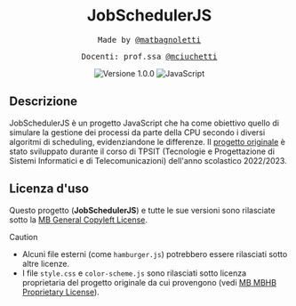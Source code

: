 <h1 align="center">JobSchedulerJS</h1>

<p align="center" style="font-family: monospace">Made by <a href="https://github.com/matbagnoletti">@matbagnoletti</a></p>
<p align="center" style="font-family: monospace">Docenti: prof.ssa <a href="https://github.com/mciuchetti">@mciuchetti</a></p>
<p align="center">
    <img src="https://img.shields.io/badge/Version-1.0.0-green?style=for-the-badge" alt="Versione 1.0.0">
    <img src="https://img.shields.io/badge/Language-JavaScript-orange?style=for-the-badge" alt="JavaScript">
</p>

## Descrizione
JobSchedulerJS è un progetto JavaScript che ha come obiettivo quello di simulare la gestione dei processi da parte della CPU secondo i diversi algoritmi di scheduling, evidenziandone le differenze.
Il [progetto originale](https://replit.com/@MatteoBagnolett/Algoritmi-di-scheduling-Matteo-Bagnoletti-Tini) è stato sviluppato durante il corso di TPSIT (Tecnologie e Progettazione di Sistemi Informatici e di Telecomunicazioni) dell'anno scolastico 2022/2023.

## Licenza d'uso
Questo progetto (**JobSchedulerJS**) e tutte le sue versioni sono rilasciate sotto la [MB General Copyleft License](LICENSE).

> [!CAUTION]
> 
> - Alcuni file esterni (come `hamburger.js`) potrebbero essere rilasciati sotto altre licenze.
> - I file `style.css` e `color-scheme.js` sono rilasciati sotto licenza proprietaria del progetto originale da cui provengono (vedi [MB MBHB Proprietary License](LICENSEMBHB)).